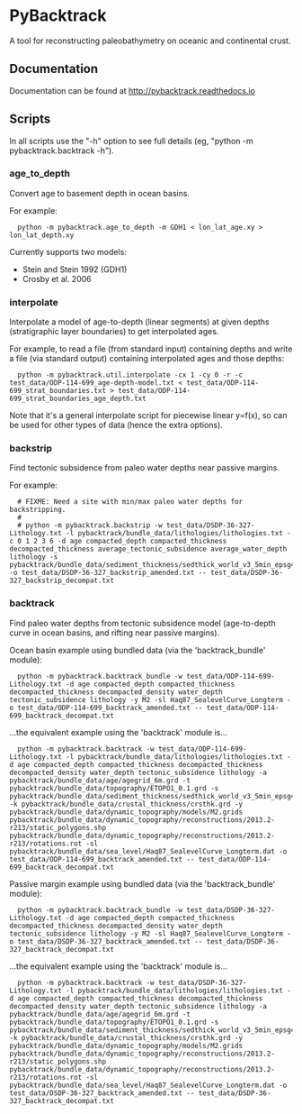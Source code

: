 # PyBacktrack

A tool for reconstructing paleobathymetry on oceanic and continental crust.

## Documentation

Documentation can be found at http://pybacktrack.readthedocs.io

## Scripts

In all scripts use the "-h" option to see full details (eg, "python -m pybacktrack.backtrack -h").

### age_to_depth

Convert age to basement depth in ocean basins.

For example:

```
  python -m pybacktrack.age_to_depth -m GDH1 < lon_lat_age.xy > lon_lat_depth.xy
```

Currently supports two models:

* Stein and Stein 1992 (GDH1)
* Crosby et al. 2006

### interpolate

Interpolate a model of age-to-depth (linear segments) at given depths (stratigraphic layer boundaries) to get interpolated ages.

For example, to read a file (from standard input) containing depths and write a file (via standard output) containing interpolated ages and those depths:

```
  python -m pybacktrack.util.interpolate -cx 1 -cy 0 -r -c test_data/ODP-114-699_age-depth-model.txt < test_data/ODP-114-699_strat_boundaries.txt > test_data/ODP-114-699_strat_boundaries_age_depth.txt
```

Note that it's a general interpolate script for piecewise linear y=f(x), so can be used for other types of data (hence the extra options).

### backstrip

Find tectonic subsidence from paleo water depths near passive margins.

For example:

```
  # FIXME: Need a site with min/max paleo water depths for backstripping.
  #
  # python -m pybacktrack.backstrip -w test_data/DSDP-36-327-Lithology.txt -l pybacktrack/bundle_data/lithologies/lithologies.txt -c 0 1 2 3 6 -d age compacted_depth compacted_thickness decompacted_thickness average_tectonic_subsidence average_water_depth lithology -s pybacktrack/bundle_data/sediment_thickness/sedthick_world_v3_5min_epsg4326_cf.nc -o test_data/DSDP-36-327_backstrip_amended.txt -- test_data/DSDP-36-327_backstrip_decompat.txt
```

### backtrack

Find paleo water depths from tectonic subsidence model (age-to-depth curve in ocean basins, and rifting near passive margins).

Ocean basin example using bundled data (via the 'backtrack_bundle' module):

```
  python -m pybacktrack.backtrack_bundle -w test_data/ODP-114-699-Lithology.txt -d age compacted_depth compacted_thickness decompacted_thickness decompacted_density water_depth tectonic_subsidence lithology -y M2 -sl Haq87_SealevelCurve_Longterm -o test_data/ODP-114-699_backtrack_amended.txt -- test_data/ODP-114-699_backtrack_decompat.txt
```

...the equivalent example using the 'backtrack' module is...

```
  python -m pybacktrack.backtrack -w test_data/ODP-114-699-Lithology.txt -l pybacktrack/bundle_data/lithologies/lithologies.txt -d age compacted_depth compacted_thickness decompacted_thickness decompacted_density water_depth tectonic_subsidence lithology -a pybacktrack/bundle_data/age/agegrid_6m.grd -t pybacktrack/bundle_data/topography/ETOPO1_0.1.grd -s pybacktrack/bundle_data/sediment_thickness/sedthick_world_v3_5min_epsg4326_cf.nc -k pybacktrack/bundle_data/crustal_thickness/crsthk.grd -y pybacktrack/bundle_data/dynamic_topography/models/M2.grids pybacktrack/bundle_data/dynamic_topography/reconstructions/2013.2-r213/static_polygons.shp pybacktrack/bundle_data/dynamic_topography/reconstructions/2013.2-r213/rotations.rot -sl pybacktrack/bundle_data/sea_level/Haq87_SealevelCurve_Longterm.dat -o test_data/ODP-114-699_backtrack_amended.txt -- test_data/ODP-114-699_backtrack_decompat.txt
```
  
Passive margin example using bundled data (via the 'backtrack_bundle' module):

```
  python -m pybacktrack.backtrack_bundle -w test_data/DSDP-36-327-Lithology.txt -d age compacted_depth compacted_thickness decompacted_thickness decompacted_density water_depth tectonic_subsidence lithology -y M2 -sl Haq87_SealevelCurve_Longterm -o test_data/DSDP-36-327_backtrack_amended.txt -- test_data/DSDP-36-327_backtrack_decompat.txt
```

...the equivalent example using the 'backtrack' module is...

```
  python -m pybacktrack.backtrack -w test_data/DSDP-36-327-Lithology.txt -l pybacktrack/bundle_data/lithologies/lithologies.txt -d age compacted_depth compacted_thickness decompacted_thickness decompacted_density water_depth tectonic_subsidence lithology -a pybacktrack/bundle_data/age/agegrid_6m.grd -t pybacktrack/bundle_data/topography/ETOPO1_0.1.grd -s pybacktrack/bundle_data/sediment_thickness/sedthick_world_v3_5min_epsg4326_cf.nc -k pybacktrack/bundle_data/crustal_thickness/crsthk.grd -y pybacktrack/bundle_data/dynamic_topography/models/M2.grids pybacktrack/bundle_data/dynamic_topography/reconstructions/2013.2-r213/static_polygons.shp pybacktrack/bundle_data/dynamic_topography/reconstructions/2013.2-r213/rotations.rot -sl pybacktrack/bundle_data/sea_level/Haq87_SealevelCurve_Longterm.dat -o test_data/DSDP-36-327_backtrack_amended.txt -- test_data/DSDP-36-327_backtrack_decompat.txt
```
